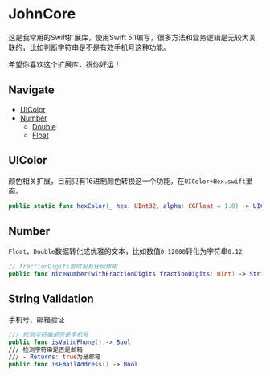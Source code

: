 # JohnCore

这是我常用的Swift扩展库，使用Swift 5.1编写，很多方法和业务逻辑是无较大关联的，比如判断字符串是不是有效手机号这种功能。

希望你喜欢这个扩展库，祝你好运！


## Navigate

- [UIColor](#UIColor)
- [Number](#Number)
  - [Double](#Number)
  - [Float](#Number)

## UIColor

颜色相关扩展，目前只有16进制颜色转换这一个功能，在`UIColor+Hex.swift`里面。

```swift
public static func hexColor(_ hex: UInt32, alpha: CGFloat = 1.0) -> UIColor
```

## Number

`Float`、`Double`数据转化成优雅的文本，比如数值`0.12000`转化为字符串`0.12`.

```swift
// fractionDigits暂时没有任何作用
public func niceNumber(withFractionDigits fractionDigits: UInt) -> String
```

## String Validation

手机号、邮箱验证

```swift
/// 检测字符串是否是手机号
public func isValidPhone() -> Bool
/// 检测字符串是否是邮箱
/// - Returns: true为是邮箱
public func isEmailAddress() -> Bool 
```

